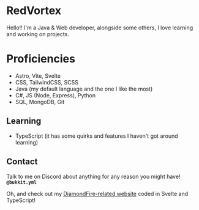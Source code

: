 # RedVortex
Hello!! I'm a Java & Web developer, alongside some others, I love learning and working on projects.

# Proficiencies
* Astro, Vite, Svelte
* CSS, TailwindCSS, SCSS
* Java (my default language and the one I like the most)
* C#, JS (Node, Express), Python
* SQL, MongoDB, Git

## Learning
* TypeScript (it has some quirks and features I haven't got around learning)

## Contact
Talk to me on Discord about anything for any reason you might have! **`@bukkit.yml`**

Oh, and check out my [DiamondFire-related website](https://red.dfonline.dev/) coded in Svelte and TypeScript!
